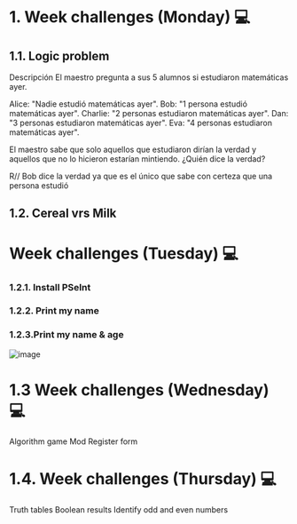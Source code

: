 # 1. Week challenges (Monday) 💻
## 1.1. Logic problem

Descripción
El maestro pregunta a sus 5 alumnos si estudiaron matemáticas ayer.

Alice: "Nadie estudió matemáticas ayer".
Bob: "1 persona estudió matemáticas ayer".
Charlie: "2 personas estudiaron matemáticas ayer".
Dan: "3 personas estudiaron matemáticas ayer".
Eva: "4 personas estudiaron matemáticas ayer".

El maestro sabe que solo aquellos que estudiaron dirían la verdad y aquellos que no lo hicieron estarían mintiendo. ¿Quién dice la verdad?

R// Bob dice la verdad ya que es el único que sabe con certeza que una persona estudió


## 1.2. Cereal vrs Milk
# Week challenges (Tuesday) 💻
### 1.2.1. Install PSeInt
### 1.2.2. Print my name
### 1.2.3.Print my name & age
![image](https://user-images.githubusercontent.com/118086376/233242649-30684c57-6295-4ad5-8a30-8a9da0f62d1c.png)

# 1.3 Week challenges (Wednesday) 💻
Algorithm game
Mod
Register form
# 1.4. Week challenges (Thursday) 💻
Truth tables
Boolean results
Identify odd and even numbers
